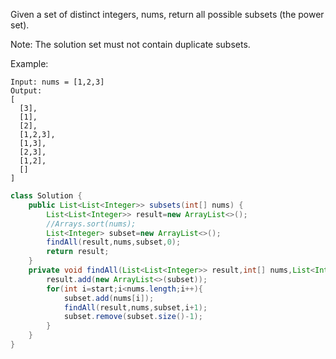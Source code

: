 Given a set of distinct integers, nums, return all possible subsets (the power set).

Note: The solution set must not contain duplicate subsets.

Example:
```
Input: nums = [1,2,3]
Output:
[
  [3],
  [1],
  [2],
  [1,2,3],
  [1,3],
  [2,3],
  [1,2],
  []
]
```
```java
class Solution {
    public List<List<Integer>> subsets(int[] nums) {
        List<List<Integer>> result=new ArrayList<>();
        //Arrays.sort(nums);
        List<Integer> subset=new ArrayList<>();
        findAll(result,nums,subset,0);
        return result;
    }
    private void findAll(List<List<Integer>> result,int[] nums,List<Integer> subset,int start){
        result.add(new ArrayList<>(subset));
        for(int i=start;i<nums.length;i++){
            subset.add(nums[i]);
            findAll(result,nums,subset,i+1);
            subset.remove(subset.size()-1);
        }
    }
}
```
